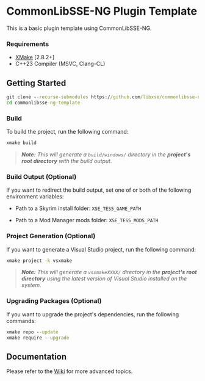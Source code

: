 # CommonLibSSE-NG Plugin Template

This is a basic plugin template using CommonLibSSE-NG.

### Requirements
* [XMake](https://xmake.io) [2.8.2+]
* C++23 Compiler (MSVC, Clang-CL)

## Getting Started
```bat
git clone --recurse-submodules https://github.com/libxse/commonlibsse-ng-template
cd commonlibsse-ng-template
```

### Build
To build the project, run the following command:
```bat
xmake build
```

> ***Note:*** *This will generate a `build/windows/` directory in the **project's root directory** with the build output.*

### Build Output (Optional)
If you want to redirect the build output, set one of or both of the following environment variables:

- Path to a Skyrim install folder: `XSE_TES5_GAME_PATH`

- Path to a Mod Manager mods folder: `XSE_TES5_MODS_PATH`

### Project Generation (Optional)
If you want to generate a Visual Studio project, run the following command:
```bat
xmake project -k vsxmake
```

> ***Note:*** *This will generate a `vsxmakeXXXX/` directory in the **project's root directory** using the latest version of Visual Studio installed on the system.*

### Upgrading Packages (Optional)
If you want to upgrade the project's dependencies, run the following commands:
```bat
xmake repo --update
xmake require --upgrade
```

## Documentation
Please refer to the [Wiki](../../wiki/Home) for more advanced topics.
